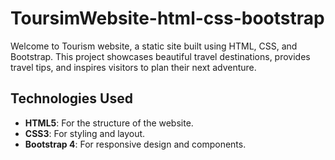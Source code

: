 # ToursimWebsite-html-css-bootstrap

Welcome to Tourism website, a static site built using HTML, CSS, and Bootstrap. This project showcases beautiful travel destinations, provides travel tips, and inspires visitors to plan their next adventure.


## Technologies Used

- **HTML5**: For the structure of the website.
- **CSS3**: For styling and layout.
- **Bootstrap 4**: For responsive design and components.

